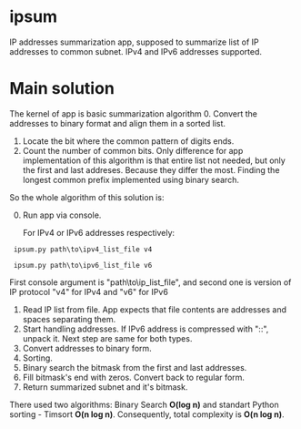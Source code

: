 # ipsum
 IP addresses summarization app, supposed to summarize list of IP addresses to common subnet.
 IPv4 and IPv6 addresses supported.

# Main solution
 The kernel of app is basic summarization algorithm
 0. Convert the addresses to binary format and align them in a sorted list.
 1. Locate the bit where the common pattern of digits ends.
 2. Count the number of common bits.
 Only difference for app implementation of this algorithm is that entire list not needed,
 but only the first and last addreses. Because they differ the most.
 Finding the longest common prefix implemented using binary search.

 So the whole algorithm of this solution is:
 
 0. Run app via console.
    
     For IPv4 or IPv6 addresses respectively:
    
```console
 ipsum.py path\to\ipv4_list_file v4

 ipsum.py path\to\ipv6_list_file v6
```
 
 First console argument is "path\to\ip_list_file", and second one is version of IP protocol "v4" for IPv4 and "v6" for IPv6
 
 1. Read IP list from file. App expects that file contents are addresses and spaces separating them.
 2. Start handling addresses. If IPv6 address is compressed with "::", unpack it. Next step are same for both types.
 3. Convert addresses to binary form.
 4. Sorting.
 5. Binary search the bitmask from the first and last addresses. 
 6. Fill bitmask's end with zeros. Convert back to regular form.
 7. Return summarized subnet and it's bitmask.

 There used two algorithms: Binary Search **O(log n)** and standart Python sorting - Timsort **O(n log n)**.
 Consequently, total complexity is **O(n log n)**.
